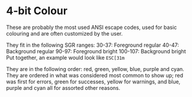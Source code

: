 # 4-bit Colour
These are probably the most used ANSI escape codes, used for basic colouring and are often customized by the user.

They fit in the following SGR ranges:
30-37: Foreground regular
40-47: Background regular
90-97: Foreground bright
100-107: Background bright
Put together, an example would look like `ESC[31m`

They are in the following order: red, green, yellow, blue, purple and cyan.
They are ordered in what was considered most common to show up; red was first for errors, green for successes, yellow for warnings, and blue, purple and cyan all for assorted other reasons.
